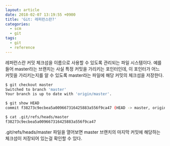 ```yaml
---
layout: article
date: 2018-02-07 13:19:55 +0900
title: 'Git: 레퍼런스란?'
categories:
  - scm
  - git
tags:
  - git
  - reference
---
```


레퍼런스란 커밋 체크섬을 이름으로 사용할 수 있도록 관리되는 파일 시스템이다.
예를 들어 master라는 브랜치는 사실 특정 커밋을 가리키는 포인터인데, 이 포인터가 어느 커밋을 가리키는지를 알 수 있도록 master라는 파일에 해당 커밋의 체크섬을 저장한다.
```bash
$ git checkout master
Switched to branch 'master'
Your branch is up to date with 'origin/master'.

$ git show HEAD
commit f38273c9ecbea5a009667316425883a556f9ca47 (HEAD -> master, origin/master, origin/HEAD)

$ cat .git/refs/heads/master
f38273c9ecbea5a009667316425883a556f9ca47
```
.git/refs/heads/master 파일을 열어보면 master 브랜치의 마지막 커밋에 해당하는 체크섬이 저장되어 있는걸 확인할 수 있다.
